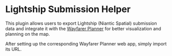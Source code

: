 # Lightship Submission Helper

This plugin allows users to export Lightship (Niantic Spatial) submission data and integrate it with the [Wayfarer Planner](https://gitlab.com/NvlblNm/wayfarer) for better visualization and planning on the map.

After setting up the corresponding Wayfarer Planner web app, simply import its URL.
